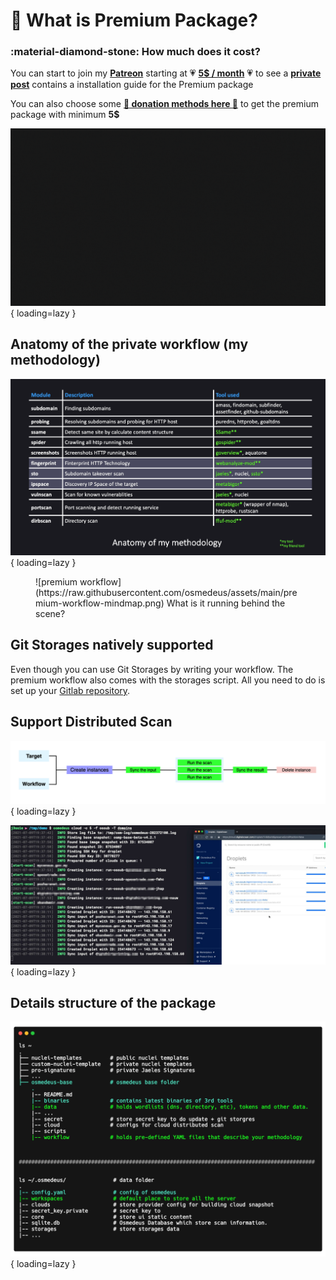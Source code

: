 # :diamond_shape_with_a_dot_inside: What is Premium Package?

### :material-diamond-stone: How much does it cost?

You can start to join my **[Patreon](https://patreon.com/j3ssie)** starting at :heartpulse: **[5$ / month](https://patreon.com/j3ssie)** :heartpulse: to see a [**private post**](https://www.patreon.com/posts/60580071) contains a installation guide for the Premium package

You can also choose some  **[:small_blue_diamond: donation methods here :small_blue_diamond:](/donation/)** to get the premium package with minimum **5$**

![details](static/premium/premium-package.gif){ loading=lazy }

## Anatomy of the private workflow (my methodology)

![my-methodlogy](static/premium/my-methodlogy.png){ loading=lazy }


<figure markdown> 
    ![premium workflow](https://raw.githubusercontent.com/osmedeus/assets/main/premium-workflow-mindmap.png)
    What is it running behind the scene?
</figure>

## Git Storages natively supported

Even though you can use Git Storages by writing your workflow. The premium workflow also comes with the storages script. All you need to do is set up your [Gitlab repository](/premium/git-setup/).

## Support Distributed Scan

![cloud-scan](static/premium/cloud-scan.png){ loading=lazy }

![cloud-scan-do](static/premium/cloud-scan-do.jpeg){ loading=lazy }

## Details structure of the package

![details](static/architecture/osmedeus-details-folder.png){ loading=lazy }
